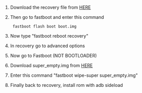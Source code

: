 1) Download the recovery file from [HERE](https://t.me/yaa2g/164260)

2) Then go to fastboot and enter this command

        fastboot flash boot boot.img

3) Now type "fastboot reboot recovery"

4) In recovery go to advanced options

5) Now go to Fastboot (NOT BOOTLOADER)

6) Download super_empty.img from [HERE](https://github.com/PixelExperience-Devices/device_xiaomi_jasmine_sprout/releases/download/v1.0.0/super_empty.img)

7) Enter this command "fastboot wipe-super super_empty.img"

8) Finally back to recovery, install rom with adb sideload
